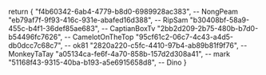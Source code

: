 return {
    "f4b60342-6ab4-4779-b8d0-6989928ac383", -- NongPeam
    "eb79af7f-9f93-416c-931e-abafed16d388", -- RipSam
    "b30408bf-58a9-455c-b4f1-36def85ae683", -- CaptianBoxTv
    "2bb2d209-2b75-480b-b7d0-b54496fc7626", -- CamelotOnTheTop
    "95cf61c2-06c7-4c43-a4d5-db0dcc7c68c7", -- ok81
    "2820a220-c5fc-4410-97b4-ab89b81f9f76", -- MonkeyTaTay
    "a05134ca-fe6f-4a70-858b-157d2d308a41", -- mark
    "51168f43-9315-40ba-b193-a5e6915658d8",  -- Dino
}
